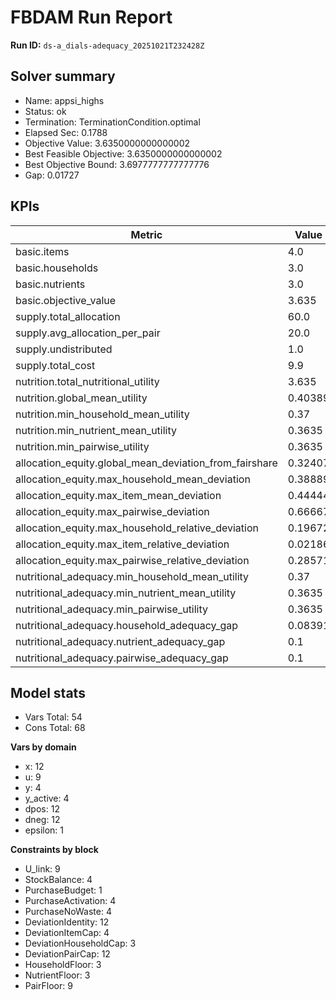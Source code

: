 # FBDAM Run Report

**Run ID:** `ds-a_dials-adequacy_20251021T232428Z`

## Solver summary
- Name: appsi_highs
- Status: ok
- Termination: TerminationCondition.optimal
- Elapsed Sec: 0.1788
- Objective Value: 3.6350000000000002
- Best Feasible Objective: 3.6350000000000002
- Best Objective Bound: 3.6977777777777776
- Gap: 0.01727

## KPIs
| Metric | Value |
|---|---|
| basic.items | 4.0 |
| basic.households | 3.0 |
| basic.nutrients | 3.0 |
| basic.objective_value | 3.635 |
| supply.total_allocation | 60.0 |
| supply.avg_allocation_per_pair | 20.0 |
| supply.undistributed | 1.0 |
| supply.total_cost | 9.9 |
| nutrition.total_nutritional_utility | 3.635 |
| nutrition.global_mean_utility | 0.40389 |
| nutrition.min_household_mean_utility | 0.37 |
| nutrition.min_nutrient_mean_utility | 0.3635 |
| nutrition.min_pairwise_utility | 0.3635 |
| allocation_equity.global_mean_deviation_from_fairshare | 0.32407 |
| allocation_equity.max_household_mean_deviation | 0.38889 |
| allocation_equity.max_item_mean_deviation | 0.44444 |
| allocation_equity.max_pairwise_deviation | 0.66667 |
| allocation_equity.max_household_relative_deviation | 0.19672 |
| allocation_equity.max_item_relative_deviation | 0.02186 |
| allocation_equity.max_pairwise_relative_deviation | 0.28571 |
| nutritional_adequacy.min_household_mean_utility | 0.37 |
| nutritional_adequacy.min_nutrient_mean_utility | 0.3635 |
| nutritional_adequacy.min_pairwise_utility | 0.3635 |
| nutritional_adequacy.household_adequacy_gap | 0.08391 |
| nutritional_adequacy.nutrient_adequacy_gap | 0.1 |
| nutritional_adequacy.pairwise_adequacy_gap | 0.1 |

## Model stats
- Vars Total: 54
- Cons Total: 68

**Vars by domain**
- x: 12
- u: 9
- y: 4
- y_active: 4
- dpos: 12
- dneg: 12
- epsilon: 1

**Constraints by block**
- U_link: 9
- StockBalance: 4
- PurchaseBudget: 1
- PurchaseActivation: 4
- PurchaseNoWaste: 4
- DeviationIdentity: 12
- DeviationItemCap: 4
- DeviationHouseholdCap: 3
- DeviationPairCap: 12
- HouseholdFloor: 3
- NutrientFloor: 3
- PairFloor: 9
